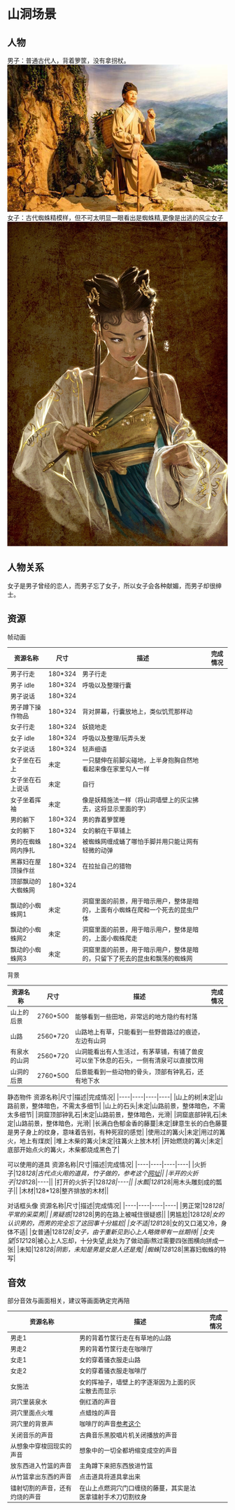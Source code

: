 # 山洞场景

## 人物

男子：普通古代人，背着箩筐，没有拿拐杖。![参考图](./%E5%8F%A4%E4%BB%A3%E7%94%B7%E5%AD%90.jpeg)
女子：古代蜘蛛精模样，但不可太明显一眼看出是蜘蛛精,更像是出逃的风尘女子![参考图](./%E8%9C%98%E8%9B%9B%E7%B2%BE%E9%87%87%E6%A0%B7.jpg)

## 人物关系

女子是男子曾经的恋人，而男子忘了女子，所以女子会各种献媚，而男子却很绅士。

## 资源

帧动画

资源名称|尺寸|描述|完成情况|
|----|----|----|----|
|男子行走|180*324|男子行走||
|男子 idle|180*324|呼吸以及整理行囊||
|男子说话|180*324|||
|男子蹲下操作物品|180*324|背对屏幕，行囊放地上，类似饥荒那样动||
|女子行走|180*324|妖娆地走||
|女子 idle|180*324|呼吸以及整理/玩弄头发||
|女子说话|180*324|轻声细语||
|女子坐在石上|未定|一只腿伸在前脚尖碰地，上半身抱胸自然地看起来像在家里勾人一样||
|女子坐在石上说话|未定|自行||
|女子坐着挥袖|未定|像是妖精施法一样（将山洞墙壁上的灰尘拂去，这将显示里面的字）||
|男的躺下|180*324|男的靠着箩筐睡||
|女的躺下|180*324|女的躺在干草铺上||
|男的在蜘蛛网内挣扎|180*324|被蜘蛛网缠成蛹了哪怕手脚并用只能让网有轻微的动弹||
|黑寡妇在屋顶操作丝|180*324|在拉扯自己的猎物||
|顶部飘动的大蜘蛛网|180*324|||
|飘动的小蜘蛛网1|未定|洞窟里面的前景，用于暗示用户，整体是暗的，上面有小蜘蛛在爬和一个死去的昆虫尸体||
|飘动的小蜘蛛网2|未定|洞窟里面的前景，用于暗示用户，整体是暗的，上面小蜘蛛爬走||
|飘动的小蜘蛛网3|未定|洞窟里面的前景，用于暗示用户，整体是暗的，只留下了死去的昆虫和飘荡的蜘蛛网||

背景

资源名称|尺寸|描述|完成情况|
|----|----|----|----|
|山上的后景|2760*500|能够看到一些田地，非常远的地方隐约有村落||
|山路|2560*720|山路地上有草，只能看到一些野兽路过的痕迹，左边有山洞||
|有泉水的山洞|2560*720|山洞能看出有人生活过，有茅草铺，有铺了兽皮可以坐下休息的石头，一侧有清泉可以直接饮用|
|山洞的后景|2760*500|后景能看到一些动物的骨头，顶部有钟乳石，还有地下水|

静态物件
资源名称|尺寸|描述|完成情况|
|----|----|----|----|
|山上的树|未定|山路前景，整体暗色，不需太多细节|
|山上的石头|未定|山路前景，整体暗色，不需太多细节|
|洞窟顶部钟乳石|未定|山路前景，整体暗色，光滑|
|洞窟底部钟乳石|未定|山路前景，整体暗色，光滑|
|长满白色郁金香的藤蔓|未定|肆意生长的白色藤蔓是男子身上的纹身，意味着告别，有种死寂的感觉|
|使用过的篝火|未定|用过的篝火，地上有煤炭|
|堆上木柴的篝火|未定|往篝火上放木材|
|开始燃烧的篝火|未定|底部开始点火的篝火，木柴都烧成黑色了|

可以使用的道具
资源名称|尺寸|描述|完成情况|
|----|----|----|----|
|火折子|128*128|古代点火用的道具，竹子做的，参考这个[网址](https://baijiahao.baidu.com/s?id=1683799094309694028&wfr=spider&for=pc)||
|半开的火折子|128*128|----||
|打开的火折子|128*128|----||
|水瓢|128*128|用木头雕刻成的瓢子||
|木材|128*128|整齐排放的木材||

对话框头像
资源名称|尺寸|描述|完成情况|
|----|----|----|----|
|男正常|128*128|平常的采菜男||
|男疑惑|128*128|男的在路上被喊住很疑惑||
|男尴尬|128*128|女的认识男的，而男的完全忘了这回事十分尴尬|
|女不适|128*128|女的又口渴又冷，身体不适|
|女普通|128*128|女子，由于重新见到心上人略微带有一丝期待|
|女失望|512*128|被心上人忘却，十分失望,此处为了做动画i熬过需要四张图横向拼成一张|
|未知|128*128|阴影，未知是男是女是人还是鬼|
|蜘蛛|128*128|黑寡妇蜘蛛的特写|

## 音效

部分音效与画面相关，建议等画面确定完再陪

资源名称|描述|完成情况|
|----|----|----|
|男走1|男的背着竹筐行走在有草地的山路||
|男走2|男的背着竹筐行走在咖啡厅|
|女走1|女的穿着骚衣服走山路|
|女走2|女的穿着骚衣服走咖啡厅|
|女施法|女的挥袖子，墙壁上的字逐渐因为上面的灰尘散去而显示|
|洞穴里装泉水|倒红酒的声音|
|洞穴里面点火堆|点蜡烛的声音|
|洞穴里的背景声|咖啡厅的声音[参考这个](https://www.youtube.com/watch?v=kRjbyK74vnU)|
|关闭音乐的声音|古典音乐黑胶唱片机关闭播放的声音
|从想象中穿梭回现实的声音|想象中的一切全都坍缩变成空的声音|
|放东西进入竹篮的声音|主角蹲下来把东西放进竹篮|
|从竹篮拿出东西的声音|点击道具将道具拿出来|
|镭射切割的声音，还有灼烧的声音|在山上点燃洞穴门口缠绕的藤蔓，其实是法医拿镭射手术刀切割纹身|
